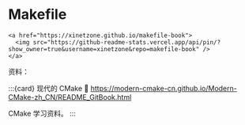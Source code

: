 # Makefile

```{admonition} Makefile
<a href="https://xinetzone.github.io/makefile-book">
  <img src="https://github-readme-stats.vercel.app/api/pin/?show_owner=true&username=xinetzone&repo=makefile-book" />
</a>
```

资料：

:::{card} 现代的 CMake
:link: https://modern-cmake-cn.github.io/Modern-CMake-zh_CN/README_GitBook.html

CMake 学习资料。
:::
